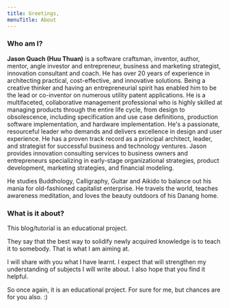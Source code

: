 ```yaml
---
title: Greetings,
menuTitle: About
---
```


### Who am I?

**Jason Quach (Huu Thuan)** is a software craftsman, inventor, author, mentor, angle investor and entrepreneur, business and marketing strategist, innovation consultant and coach. He has over 20 years of experience in architecting practical, cost-effective, and innovative solutions. Being a creative thinker and having an entrepreneurial spirit has enabled him to be the lead or co-inventor on numerous utility patent applications. He is a multifaceted, collaborative management professional who is highly skilled at managing products through the entire life cycle, from design to obsolescence, including specification and use case definitions, production software implementation, and hardware implementation. He's a passionate, resourceful leader who demands and delivers excellence in design and user experience. He has a proven track record as a principal architect, leader, and strategist for successful business and technology ventures. Jason provides innovation consulting services to business owners and entrepreneurs specializing in early-stage organizational strategies, product development, marketing strategies, and financial modeling.

He studies Buddhology, Calligraphy, Guitar and Aikido to balance out his mania for old-fashioned capitalist enterprise. He travels the world, teaches awareness meditation, and loves the beauty outdoors of his Danang home.

### What is it about?

This blog/tutorial is an educational project.

They say that the best way to solidify newly acquired knowledge is to teach it to somebody. That is what I am aiming at.

I will share with you what I have learnt. I expect that will strengthen my understanding of subjects I will write about. I also hope that you find it helpful.

So once again, it is an educational project. For sure for me, but chances are for you also. :)